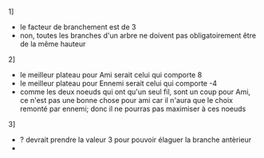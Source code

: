 1]

- le facteur de branchement est de 3
- non, toutes les branches d'un arbre ne doivent pas obligatoirement être de la même hauteur

2]
  
- le meilleur plateau pour Ami serait celui qui comporte 8
- le meilleur plateau pour Ennemi serait celui qui comporte -4
- comme les deux noeuds qui ont qu'un seul fil, sont un coup pour Ami, ce n'est pas une bonne chose pour ami car il n'aura que le choix remonté par ennemi; donc il ne pourras pas maximiser à ces noeuds

3]

- ? devrait prendre la valeur 3 pour pouvoir élaguer la branche antèrieur
-